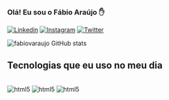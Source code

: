### Olá! Eu sou o Fábio Araújo ✋

[![Linkedin](https://img.shields.io/badge/LinkedIn-0077B5?style=for-the-badge&logo=linkedin&logoColor=white)](https://www.linkedin.com/in/fabiovaraujo/)
[![Instagram](https://img.shields.io/badge/Instagram-E4405F?style=for-the-badge&logo=instagram&logoColor=white)](https://www.instagram.com/fabioaraujo.93/)
[![Twitter](https://img.shields.io/badge/Twitter-1DA1F2?style=for-the-badge&logo=twitter&logoColor=white)](https://twitter.com/FabiovAraujo93)

![fabiovaraujo GitHub stats](https://github-readme-stats.vercel.app/api?username=fabiovaraujo&show_icons=true&theme=dracula)

## Tecnologias que eu uso no meu dia

<div style="display: inline_block"><br/>
<img aling="center" alt="html5" src="https://img.shields.io/badge/HTML5-E34F26?style=for-the-badge&logo=html5&logoColor=white">
<img aling="center" alt="html5" src="https://img.shields.io/badge/CSS3-1572B6?style=for-the-badge&logo=css3&logoColor=white">
<img aling="center" alt="html5" src="https://img.shields.io/badge/JavaScript-F7DF1E?style=for-the-badge&logo=javascript&logoColor=black">

</div>
